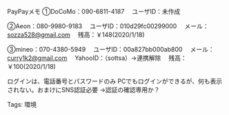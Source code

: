PayPayメモ
①DoCoMo：090-6811-4187
　ユーザID：未作成

②Aeon：080-9980-9183
　ユーザID：010d29fc00299000
　メール：sozza528@gmail.com
　残高：￥148(2020/1/18)

③mineo：070-4380-5949
　ユーザID：00a827bb000ab800
　メール：curry1k2@gmail.com
　YahooID：（sottsa）→連携解除
　残高：￥100(2020/1/18)

ログインは、電話番号とパスワードのみ
PCでもログインができるが、何も表示されない。おまけにSNS認証必要
→認証の確認専用か？

Tags:
  環境